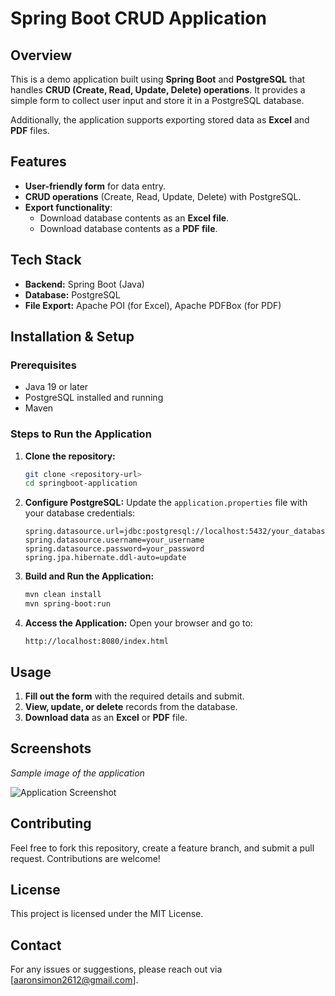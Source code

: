 # Spring Boot CRUD Application

## Overview
This is a demo application built using **Spring Boot** and **PostgreSQL** that handles **CRUD (Create, Read, Update, Delete) operations**. It provides a simple form to collect user input and store it in a PostgreSQL database.

Additionally, the application supports exporting stored data as **Excel** and **PDF** files.

## Features
- **User-friendly form** for data entry.
- **CRUD operations** (Create, Read, Update, Delete) with PostgreSQL.
- **Export functionality**:
  - Download database contents as an **Excel file**.
  - Download database contents as a **PDF file**.

## Tech Stack
- **Backend:** Spring Boot (Java)
- **Database:** PostgreSQL
- **File Export:** Apache POI (for Excel), Apache PDFBox (for PDF)

## Installation & Setup
### Prerequisites
- Java 19 or later
- PostgreSQL installed and running
- Maven

### Steps to Run the Application
1. **Clone the repository:**
   ```sh
   git clone <repository-url>
   cd springboot-application
   ```
2. **Configure PostgreSQL:**
   Update the `application.properties` file with your database credentials:
   ```properties
   spring.datasource.url=jdbc:postgresql://localhost:5432/your_database
   spring.datasource.username=your_username
   spring.datasource.password=your_password
   spring.jpa.hibernate.ddl-auto=update
   ```
3. **Build and Run the Application:**
   ```sh
   mvn clean install
   mvn spring-boot:run
   ```
4. **Access the Application:**
   Open your browser and go to:
   ```
   http://localhost:8080/index.html
   ```

## Usage
1. **Fill out the form** with the required details and submit.
2. **View, update, or delete** records from the database.
3. **Download data** as an **Excel** or **PDF** file.

## Screenshots
_Sample image of the application_

![Application Screenshot](path/to/image.png)

## Contributing
Feel free to fork this repository, create a feature branch, and submit a pull request. Contributions are welcome!

## License
This project is licensed under the MIT License.

## Contact
For any issues or suggestions, please reach out via [aaronsimon2612@gmail.com].

